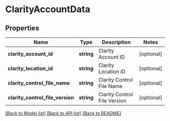 # ClarityAccountData

## Properties
Name | Type | Description | Notes
------------ | ------------- | ------------- | -------------
**clarity_account_id** | **string** | Clarity Account ID | [optional] 
**clarity_location_id** | **string** | Clarity Location ID | [optional] 
**clarity_control_file_name** | **string** | Clarity Control File Name | [optional] 
**clarity_control_file_version** | **string** | Clarity Control File Version | [optional] 

[[Back to Model list]](../README.md#documentation-for-models) [[Back to API list]](../README.md#documentation-for-api-endpoints) [[Back to README]](../README.md)


